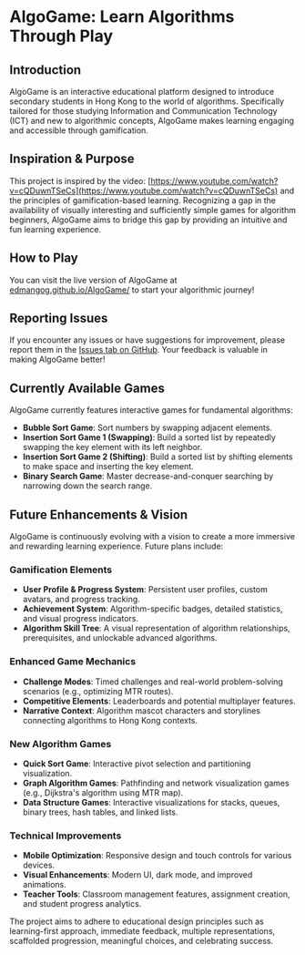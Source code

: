 # AlgoGame: Learn Algorithms Through Play

## Introduction
AlgoGame is an interactive educational platform designed to introduce secondary students in Hong Kong to the world of algorithms. Specifically tailored for those studying Information and Communication Technology (ICT) and new to algorithmic concepts, AlgoGame makes learning engaging and accessible through gamification.

## Inspiration & Purpose
This project is inspired by the video: [https://www.youtube.com/watch?v=cQDuwnTSeCs](https://www.youtube.com/watch?v=cQDuwnTSeCs) and the principles of gamification-based learning. Recognizing a gap in the availability of visually interesting and sufficiently simple games for algorithm beginners, AlgoGame aims to bridge this gap by providing an intuitive and fun learning experience.

## How to Play
You can visit the live version of AlgoGame at [edmangog.github.io/AlgoGame/](https://edmangog.github.io/AlgoGame/) to start your algorithmic journey!

## Reporting Issues
If you encounter any issues or have suggestions for improvement, please report them in the [Issues tab on GitHub](https://github.com/edmangog/AlgoGame/issues). Your feedback is valuable in making AlgoGame better!

## Currently Available Games
AlgoGame currently features interactive games for fundamental algorithms:

*   **Bubble Sort Game**: Sort numbers by swapping adjacent elements.
*   **Insertion Sort Game 1 (Swapping)**: Build a sorted list by repeatedly swapping the key element with its left neighbor.
*   **Insertion Sort Game 2 (Shifting)**: Build a sorted list by shifting elements to make space and inserting the key element.
*   **Binary Search Game**: Master decrease-and-conquer searching by narrowing down the search range.

## Future Enhancements & Vision
AlgoGame is continuously evolving with a vision to create a more immersive and rewarding learning experience. Future plans include:

### Gamification Elements
*   **User Profile & Progress System**: Persistent user profiles, custom avatars, and progress tracking.
*   **Achievement System**: Algorithm-specific badges, detailed statistics, and visual progress indicators.
*   **Algorithm Skill Tree**: A visual representation of algorithm relationships, prerequisites, and unlockable advanced algorithms.

### Enhanced Game Mechanics
*   **Challenge Modes**: Timed challenges and real-world problem-solving scenarios (e.g., optimizing MTR routes).
*   **Competitive Elements**: Leaderboards and potential multiplayer features.
*   **Narrative Context**: Algorithm mascot characters and storylines connecting algorithms to Hong Kong contexts.

### New Algorithm Games
*   **Quick Sort Game**: Interactive pivot selection and partitioning visualization.
*   **Graph Algorithm Games**: Pathfinding and network visualization games (e.g., Dijkstra's algorithm using MTR map).
*   **Data Structure Games**: Interactive visualizations for stacks, queues, binary trees, hash tables, and linked lists.

### Technical Improvements
*   **Mobile Optimization**: Responsive design and touch controls for various devices.
*   **Visual Enhancements**: Modern UI, dark mode, and improved animations.
*   **Teacher Tools**: Classroom management features, assignment creation, and student progress analytics.

The project aims to adhere to educational design principles such as learning-first approach, immediate feedback, multiple representations, scaffolded progression, meaningful choices, and celebrating success.
